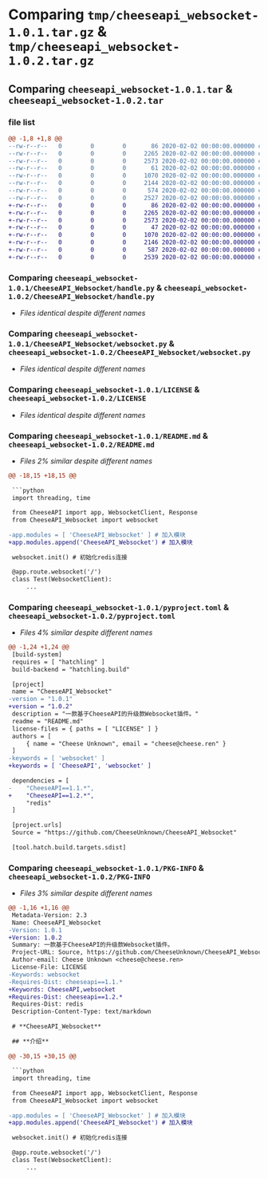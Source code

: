 # Comparing `tmp/cheeseapi_websocket-1.0.1.tar.gz` & `tmp/cheeseapi_websocket-1.0.2.tar.gz`

## Comparing `cheeseapi_websocket-1.0.1.tar` & `cheeseapi_websocket-1.0.2.tar`

### file list

```diff
@@ -1,8 +1,8 @@
--rw-r--r--   0        0        0       86 2020-02-02 00:00:00.000000 cheeseapi_websocket-1.0.1/CheeseAPI_Websocket/__init__.py
--rw-r--r--   0        0        0     2265 2020-02-02 00:00:00.000000 cheeseapi_websocket-1.0.1/CheeseAPI_Websocket/handle.py
--rw-r--r--   0        0        0     2573 2020-02-02 00:00:00.000000 cheeseapi_websocket-1.0.1/CheeseAPI_Websocket/websocket.py
--rw-r--r--   0        0        0       61 2020-02-02 00:00:00.000000 cheeseapi_websocket-1.0.1/.gitignore
--rw-r--r--   0        0        0     1070 2020-02-02 00:00:00.000000 cheeseapi_websocket-1.0.1/LICENSE
--rw-r--r--   0        0        0     2144 2020-02-02 00:00:00.000000 cheeseapi_websocket-1.0.1/README.md
--rw-r--r--   0        0        0      574 2020-02-02 00:00:00.000000 cheeseapi_websocket-1.0.1/pyproject.toml
--rw-r--r--   0        0        0     2527 2020-02-02 00:00:00.000000 cheeseapi_websocket-1.0.1/PKG-INFO
+-rw-r--r--   0        0        0       86 2020-02-02 00:00:00.000000 cheeseapi_websocket-1.0.2/CheeseAPI_Websocket/__init__.py
+-rw-r--r--   0        0        0     2265 2020-02-02 00:00:00.000000 cheeseapi_websocket-1.0.2/CheeseAPI_Websocket/handle.py
+-rw-r--r--   0        0        0     2573 2020-02-02 00:00:00.000000 cheeseapi_websocket-1.0.2/CheeseAPI_Websocket/websocket.py
+-rw-r--r--   0        0        0       47 2020-02-02 00:00:00.000000 cheeseapi_websocket-1.0.2/.gitignore
+-rw-r--r--   0        0        0     1070 2020-02-02 00:00:00.000000 cheeseapi_websocket-1.0.2/LICENSE
+-rw-r--r--   0        0        0     2146 2020-02-02 00:00:00.000000 cheeseapi_websocket-1.0.2/README.md
+-rw-r--r--   0        0        0      587 2020-02-02 00:00:00.000000 cheeseapi_websocket-1.0.2/pyproject.toml
+-rw-r--r--   0        0        0     2539 2020-02-02 00:00:00.000000 cheeseapi_websocket-1.0.2/PKG-INFO
```

### Comparing `cheeseapi_websocket-1.0.1/CheeseAPI_Websocket/handle.py` & `cheeseapi_websocket-1.0.2/CheeseAPI_Websocket/handle.py`

 * *Files identical despite different names*

### Comparing `cheeseapi_websocket-1.0.1/CheeseAPI_Websocket/websocket.py` & `cheeseapi_websocket-1.0.2/CheeseAPI_Websocket/websocket.py`

 * *Files identical despite different names*

### Comparing `cheeseapi_websocket-1.0.1/LICENSE` & `cheeseapi_websocket-1.0.2/LICENSE`

 * *Files identical despite different names*

### Comparing `cheeseapi_websocket-1.0.1/README.md` & `cheeseapi_websocket-1.0.2/README.md`

 * *Files 2% similar despite different names*

```diff
@@ -18,15 +18,15 @@
 
 ```python
 import threading, time
 
 from CheeseAPI import app, WebsocketClient, Response
 from CheeseAPI_Websocket import websocket
 
-app.modules = [ 'CheeseAPI_Websocket' ] # 加入模块
+app.modules.append('CheeseAPI_Websocket') # 加入模块
 
 websocket.init() # 初始化redis连接
 
 @app.route.websocket('/')
 class Test(WebsocketClient):
     ...
```

### Comparing `cheeseapi_websocket-1.0.1/pyproject.toml` & `cheeseapi_websocket-1.0.2/pyproject.toml`

 * *Files 4% similar despite different names*

```diff
@@ -1,24 +1,24 @@
 [build-system]
 requires = [ "hatchling" ]
 build-backend = "hatchling.build"
 
 [project]
 name = "CheeseAPI_Websocket"
-version = "1.0.1"
+version = "1.0.2"
 description = "一款基于CheeseAPI的升级款Websocket插件。"
 readme = "README.md"
 license-files = { paths = [ "LICENSE" ] }
 authors = [
     { name = "Cheese Unknown", email = "cheese@cheese.ren" }
 ]
-keywords = [ 'websocket' ]
+keywords = [ 'CheeseAPI', 'websocket' ]
 
 dependencies = [
-    "CheeseAPI==1.1.*",
+    "CheeseAPI==1.2.*",
     "redis"
 ]
 
 [project.urls]
 Source = "https://github.com/CheeseUnknown/CheeseAPI_Websocket"
 
 [tool.hatch.build.targets.sdist]
```

### Comparing `cheeseapi_websocket-1.0.1/PKG-INFO` & `cheeseapi_websocket-1.0.2/PKG-INFO`

 * *Files 3% similar despite different names*

```diff
@@ -1,16 +1,16 @@
 Metadata-Version: 2.3
 Name: CheeseAPI_Websocket
-Version: 1.0.1
+Version: 1.0.2
 Summary: 一款基于CheeseAPI的升级款Websocket插件。
 Project-URL: Source, https://github.com/CheeseUnknown/CheeseAPI_Websocket
 Author-email: Cheese Unknown <cheese@cheese.ren>
 License-File: LICENSE
-Keywords: websocket
-Requires-Dist: cheeseapi==1.1.*
+Keywords: CheeseAPI,websocket
+Requires-Dist: cheeseapi==1.2.*
 Requires-Dist: redis
 Description-Content-Type: text/markdown
 
 # **CheeseAPI_Websocket**
 
 ## **介绍**
 
@@ -30,15 +30,15 @@
 
 ```python
 import threading, time
 
 from CheeseAPI import app, WebsocketClient, Response
 from CheeseAPI_Websocket import websocket
 
-app.modules = [ 'CheeseAPI_Websocket' ] # 加入模块
+app.modules.append('CheeseAPI_Websocket') # 加入模块
 
 websocket.init() # 初始化redis连接
 
 @app.route.websocket('/')
 class Test(WebsocketClient):
     ...
```

